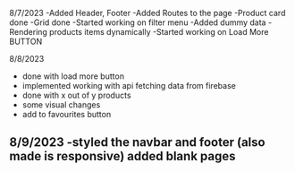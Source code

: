 8/7/2023
-Added Header, Footer
-Added Routes to the page
-Product card done
-Grid done
-Started working on filter menu
-Added dummy data
-Rendering products items dynamically 
-Started working on Load More BUTTON

8/8/2023
- done with load more button
- implemented working with api fetching data from firebase
- done with x out of y products
- some visual changes
- add to favourites button

8/9/2023
-styled the navbar and footer (also made is responsive) added blank pages 
-

